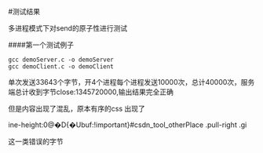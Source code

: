 #测试结果

多进程模式下对send的原子性进行测试

####第一个测试例子

```
gcc demoServer.c -o demoServer
gcc demoClient.c -o demoClient
```

单次发送33643个字节，开4个进程每个进程发送10000次，总计40000次，服务端总计收到字节close:1345720000,输出结果完全正确

但是内容出现了混乱，原本有序的css 出现了

ine-height:0@�D{�Ubuf:!important}#csdn_tool_otherPlace .pull-right .gi

这一类错误的字节

